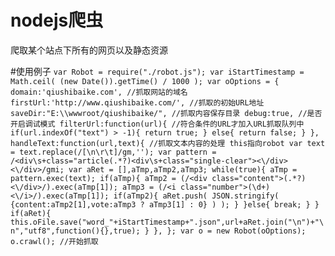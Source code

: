 # nodejs爬虫
爬取某个站点下所有的网页以及静态资源

#使用例子
`
var Robot = require("./robot.js");
var iStartTimestamp = Math.ceil( (new Date()).getTime() / 1000 );
var oOptions = {
    domain:'qiushibaike.com', //抓取网站的域名
    firstUrl:'http://www.qiushibaike.com/', //抓取的初始URL地址
    saveDir:"E:\\wwwroot/qiushibaike/", //抓取内容保存目录
    debug:true, //是否开启调试模式
	filterUrl:function(url){ //符合条件的URL才加入URL抓取队列中
		if(url.indexOf("text") > -1){
			return true;
		} else{
			return false;
		}
	},
	handleText:function(url,text){ //抓取文本内容的处理 this指向robot
		var text = text.replace(/[\n\r\t]/gm,'');
		var pattern = /<div\s+class="article(.*?)<div\s+class="single-clear"><\/div><\/div>/gmi;
		var aRet = [],aTmp,aTmp2,aTmp3;
		while(true){
			aTmp = pattern.exec(text);
			if(aTmp){
				aTmp2 = (/<div class="content">(.*?)<\/div>/).exec(aTmp[1]);
				aTmp3 = (/<i class="number">(\d+)<\/i>/).exec(aTmp[1]);
				if(aTmp2){
					aRet.push( JSON.stringify( {content:aTmp2[1],vote:aTmp3 ? aTmp3[1] : 0} ) );
				}
			}else{
				break;
			}
		}
		if(aRet){
			this.oFile.save("word_"+iStartTimestamp+".json",url+aRet.join("\n")+"\n","utf8",function(){},true);
		}
	},
};
var o = new Robot(oOptions);
o.crawl(); //开始抓取
`
